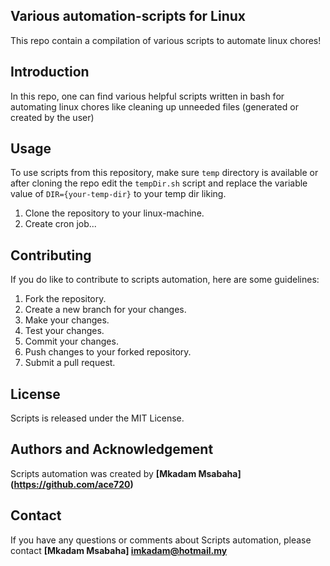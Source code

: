 ## **Various automation-scripts for Linux**
This repo contain a compilation of various scripts to automate linux chores!

## **Introduction**
In this repo, one can find various helpful scripts written in bash for automating linux chores like cleaning up unneeded files (generated or created by the user)

## **Usage**
To use scripts from this repository, make sure `temp` directory is available or after cloning the repo edit the `tempDir.sh` script and replace the variable value of `DIR={your-temp-dir}` to your temp dir liking. 
1. Clone the repository to your linux-machine.
2. Create cron job...

## **Contributing**
If you do like to contribute to scripts automation, here are some guidelines:
1. Fork the repository.
2. Create a new branch for your changes.
3. Make your changes.
4. Test your changes.
5. Commit your changes.
6. Push changes to your forked repository.
7. Submit a pull request.

## **License**
Scripts is released under the MIT License.

## **Authors and Acknowledgement**
Scripts automation was created by **[Mkadam Msabaha] (https://github.com/ace720)**

## **Contact**
If you have any questions or comments about Scripts automation, please contact **[Mkadam Msabaha] imkadam@hotmail.my**
